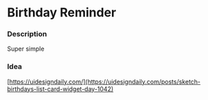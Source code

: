# Birthday Reminder

### Description

Super simple

### Idea

[https://uidesigndaily.com/](https://uidesigndaily.com/posts/sketch-birthdays-list-card-widget-day-1042)
